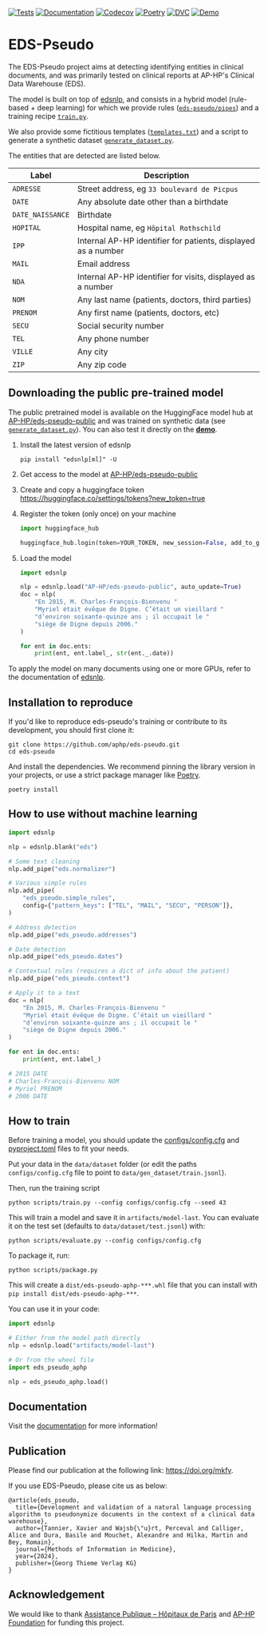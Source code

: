 <!-- modelcard -->
<div>

[<img style="display: inline" src="https://img.shields.io/github/actions/workflow/status/aphp/eds-pseudo/tests.yml?branch=main&label=tests&style=flat-square" alt="Tests">]()
[<img style="display: inline" src="https://img.shields.io/github/actions/workflow/status/aphp/eds-pseudo/documentation.yml?branch=main&label=docs&style=flat-square" alt="Documentation">](https://aphp.github.io/eds-pseudo/latest/)
[<img style="display: inline" src="https://img.shields.io/codecov/c/github/aphp/eds-pseudo?logo=codecov&style=flat-square" alt="Codecov">](https://codecov.io/gh/aphp/eds-pseudo)
[<img style="display: inline" src="https://img.shields.io/badge/repro-poetry-blue?style=flat-square" alt="Poetry">](https://python-poetry.org)
[<img style="display: inline" src="https://img.shields.io/badge/repro-dvc-blue?style=flat-square" alt="DVC">](https://dvc.org)
[<img style="display: inline" src="https://img.shields.io/badge/demo%20%F0%9F%9A%80-streamlit-purple?style=flat-square" alt="Demo">](https://eds-pseudo-public.streamlit.app/)

</div>

# EDS-Pseudo

The EDS-Pseudo project aims at detecting identifying entities in clinical documents, and was primarily tested
on clinical reports at AP-HP's Clinical Data Warehouse (EDS).

The model is built on top of [edsnlp](https://github.com/aphp/edsnlp), and consists in a
hybrid model (rule-based + deep learning) for which we provide
rules ([`eds-pseudo/pipes`](https://github.com/aphp/eds-pseudo/tree/main/eds_pseudo/pipes))
and a training recipe [`train.py`](https://github.com/aphp/eds-pseudo/blob/main/scripts/train.py).

We also provide some fictitious
templates ([`templates.txt`](https://github.com/aphp/eds-pseudo/blob/main/data/templates.txt)) and a script to
generate a synthetic
dataset [`generate_dataset.py`](https://github.com/aphp/eds-pseudo/blob/main/scripts/generate_dataset.py).

The entities that are detected are listed below.

| Label            | Description                                                   |
|------------------|---------------------------------------------------------------|
| `ADRESSE`        | Street address, eg `33 boulevard de Picpus`                   |
| `DATE`           | Any absolute date other than a birthdate                      |
| `DATE_NAISSANCE` | Birthdate                                                     |
| `HOPITAL`        | Hospital name, eg `Hôpital Rothschild`                        |
| `IPP`            | Internal AP-HP identifier for patients, displayed as a number |
| `MAIL`           | Email address                                                 |
| `NDA`            | Internal AP-HP identifier for visits, displayed as a number   |
| `NOM`            | Any last name (patients, doctors, third parties)              |
| `PRENOM`         | Any first name (patients, doctors, etc)                       |
| `SECU`           | Social security number                                        |
| `TEL`            | Any phone number                                              |
| `VILLE`          | Any city                                                      |
| `ZIP`            | Any zip code                                                  |

## Downloading the public pre-trained model

The public pretrained model is available on the HuggingFace model hub at
[AP-HP/eds-pseudo-public](https://hf.co/AP-HP/eds-pseudo-public) and was trained on synthetic data
(see [`generate_dataset.py`](https://github.com/aphp/eds-pseudo/blob/main/scripts/generate_dataset.py)). You can also
test it directly on the **[demo](https://eds-pseudo-public.streamlit.app/)**.

1. Install the latest version of edsnlp

    ```shell
    pip install "edsnlp[ml]" -U
    ```

2. Get access to the model at [AP-HP/eds-pseudo-public](https://hf.co/AP-HP/eds-pseudo-public)
3. Create and copy a huggingface token https://huggingface.co/settings/tokens?new_token=true
4. Register the token (only once) on your machine

    ```python
    import huggingface_hub

    huggingface_hub.login(token=YOUR_TOKEN, new_session=False, add_to_git_credential=True)
    ```

5. Load the model

   ```python
   import edsnlp

   nlp = edsnlp.load("AP-HP/eds-pseudo-public", auto_update=True)
   doc = nlp(
       "En 2015, M. Charles-François-Bienvenu "
       "Myriel était évêque de Digne. C’était un vieillard "
       "d’environ soixante-quinze ans ; il occupait le "
       "siège de Digne depuis 2006."
   )

   for ent in doc.ents:
       print(ent, ent.label_, str(ent._.date))
   ```

To apply the model on many documents using one or more GPUs, refer to the documentation
of [edsnlp](https://aphp.github.io/eds-pseudo/main/inference).

<!-- metrics -->

## Installation to reproduce

If you'd like to reproduce eds-pseudo's training or contribute to its development, you should first clone it:

```shell
git clone https://github.com/aphp/eds-pseudo.git
cd eds-pseudo
```

And install the dependencies. We recommend pinning the library version in your projects, or use a strict package manager
like [Poetry](https://python-poetry.org/).

```shell
poetry install
```

## How to use without machine learning

```python
import edsnlp

nlp = edsnlp.blank("eds")

# Some text cleaning
nlp.add_pipe("eds.normalizer")

# Various simple rules
nlp.add_pipe(
    "eds_pseudo.simple_rules",
    config={"pattern_keys": ["TEL", "MAIL", "SECU", "PERSON"]},
)

# Address detection
nlp.add_pipe("eds_pseudo.addresses")

# Date detection
nlp.add_pipe("eds_pseudo.dates")

# Contextual rules (requires a dict of info about the patient)
nlp.add_pipe("eds_pseudo.context")

# Apply it to a text
doc = nlp(
    "En 2015, M. Charles-François-Bienvenu "
    "Myriel était évêque de Digne. C’était un vieillard "
    "d’environ soixante-quinze ans ; il occupait le "
    "siège de Digne depuis 2006."
)

for ent in doc.ents:
    print(ent, ent.label_)

# 2015 DATE
# Charles-François-Bienvenu NOM
# Myriel PRENOM
# 2006 DATE
```

## How to train

Before training a model, you should update the
[configs/config.cfg](https://github.com/aphp/eds-pseudo/blob/main/configs/config.cfg) and
[pyproject.toml](https://github.com/aphp/eds-pseudo/blob/main/pyproject.toml) files to
fit your needs.

Put your data in the `data/dataset` folder (or edit the paths `configs/config.cfg` file to point
to `data/gen_dataset/train.jsonl`).

Then, run the training script

```shell
python scripts/train.py --config configs/config.cfg --seed 43
```

This will train a model and save it in `artifacts/model-last`. You can evaluate it on the test set (defaults
to `data/dataset/test.jsonl`) with:

```shell
python scripts/evaluate.py --config configs/config.cfg
```

To package it, run:

```shell
python scripts/package.py
```

This will create a `dist/eds-pseudo-aphp-***.whl` file that you can install with `pip install dist/eds-pseudo-aphp-***`.

You can use it in your code:

```python
import edsnlp

# Either from the model path directly
nlp = edsnlp.load("artifacts/model-last")

# Or from the wheel file
import eds_pseudo_aphp

nlp = eds_pseudo_aphp.load()
```

## Documentation

Visit the [documentation](https://aphp.github.io/eds-pseudo/) for more information!

## Publication

Please find our publication at the following link: https://doi.org/mkfv.

If you use EDS-Pseudo, please cite us as below:

```
@article{eds_pseudo,
  title={Development and validation of a natural language processing algorithm to pseudonymize documents in the context of a clinical data warehouse},
  author={Tannier, Xavier and Wajsb{\"u}rt, Perceval and Calliger, Alice and Dura, Basile and Mouchet, Alexandre and Hilka, Martin and Bey, Romain},
  journal={Methods of Information in Medicine},
  year={2024},
  publisher={Georg Thieme Verlag KG}
}
```

## Acknowledgement

We would like to thank [Assistance Publique – Hôpitaux de Paris](https://www.aphp.fr/)
and [AP-HP Foundation](https://fondationrechercheaphp.fr/) for funding this project.
